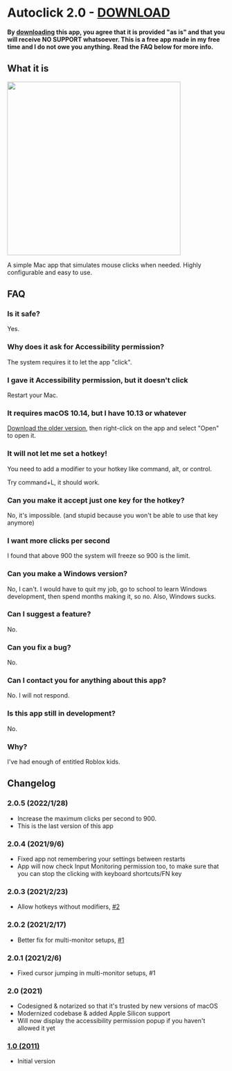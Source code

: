 # Autoclick 2.0 - [DOWNLOAD](https://tars.mahdi.jp/apps/autoclick.zip)

**By [downloading](https://tars.mahdi.jp/apps/autoclick.zip) this app, you agree that it is provided "as is" and that you will receive NO SUPPORT whatsoever. This is a free app made in my free time and I do not owe you anything. Read the FAQ below for more info.**

## What it is

<img src="screenshot.png" width="400" />

A simple Mac app that simulates mouse clicks when needed. Highly configurable and easy to use.

## FAQ

### Is it safe?

Yes.

### Why does it ask for Accessibility permission?

The system requires it to let the app "click".

### I gave it Accessibility permission, but it doesn't click

Restart your Mac.

### It requires macOS 10.14, but I have 10.13 or whatever

[Download the older version](https://tars.mahdi.jp/apps/autoclick-1.0.zip), then right-click on the app and select "Open" to open it.

### It will not let me set a hotkey!

You need to add a modifier to your hotkey like command, alt, or control.

Try command+L, it should work.

### Can you make it accept just one key for the hotkey?

No, it's impossible. (and stupid because you won't be able to use that key anymore)

### I want more clicks per second

I found that above 900 the system will freeze so 900 is the limit.

### Can you make a Windows version?

No, I can't. I would have to quit my job, go to school to learn Windows development, then spend months making it, so no. Also, Windows sucks.

### Can I suggest a feature?

No.

### Can you fix a bug?

No.

### Can I contact you for anything about this app?

No. I will not respond.

### Is this app still in development?

No.

### Why?

I've had enough of entitled Roblox kids.

## Changelog

### 2.0.5 (2022/1/28)

- Increase the maximum clicks per second to 900.
- This is the last version of this app

### 2.0.4 (2021/9/6)

- Fixed app not remembering your settings between restarts
- App will now check Input Monitoring permission too, to make sure that you can stop the clicking with keyboard shortcuts/FN key

### 2.0.3 (2021/2/23)

- Allow hotkeys without modifiers, [#2](https://github.com/inket/Autoclick/issues/2)


### 2.0.2 (2021/2/17)

- Better fix for multi-monitor setups, [#1](https://github.com/inket/Autoclick/issues/1)

### 2.0.1 (2021/2/6)

- Fixed cursor jumping in multi-monitor setups, #1

### 2.0 (2021)

- Codesigned & notarized so that it's trusted by new versions of macOS
- Modernized codebase & added Apple Silicon support
- Will now display the accessibility permission popup if you haven't allowed it yet

### [1.0 (2011)](https://tars.mahdi.jp/apps/autoclick-1.0.zip)

- Initial version
